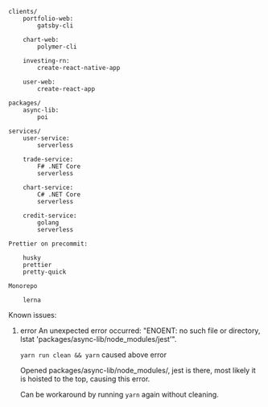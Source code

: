 ```
clients/
    portfolio-web:
        gatsby-cli

    chart-web:
        polymer-cli

    investing-rn:
        create-react-native-app

    user-web:
        create-react-app

packages/
    async-lib:
        poi

services/
    user-service:
        serverless

    trade-service:
        F# .NET Core
        serverless

    chart-service:
        C# .NET Core
        serverless

    credit-service:
        golang
        serverless

Prettier on precommit:

    husky
    prettier
    pretty-quick

Monorepo

    lerna
```

Known issues:

1.  error An unexpected error occurred: "ENOENT: no such file or directory, lstat 'packages/async-lib/node_modules/jest'".

    `yarn run clean && yarn` caused above error

    Opened packages/async-lib/node_modules/, jest is there, most likely it is hoisted to the top, causing this error.

    Can be workaround by running `yarn` again without cleaning.
